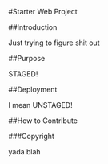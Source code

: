 #Starter Web Project

##Introduction

Just trying to figure shit out

##Purpose

STAGED!

##Deployment

I mean UNSTAGED!

##How to Contribute


###Copyright

yada blah
